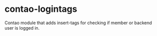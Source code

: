 contao-logintags
================

Contao module that adds insert-tags for checking if member or backend user is logged in.
